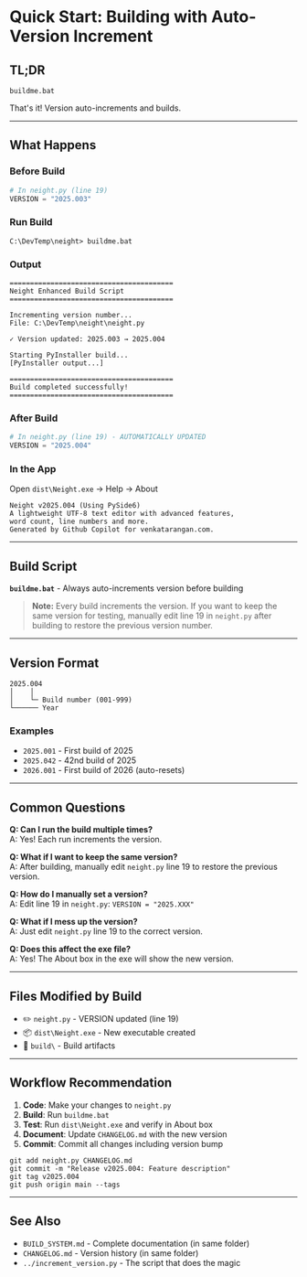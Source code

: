 # Quick Start: Building with Auto-Version Increment

## TL;DR
```batch
buildme.bat
```
That's it! Version auto-increments and builds.

---

## What Happens

### Before Build
```python
# In neight.py (line 19)
VERSION = "2025.003"
```

### Run Build
```batch
C:\DevTemp\neight> buildme.bat
```

### Output
```
========================================
Neight Enhanced Build Script
========================================

Incrementing version number...
File: C:\DevTemp\neight\neight.py

✓ Version updated: 2025.003 → 2025.004

Starting PyInstaller build...
[PyInstaller output...]

========================================
Build completed successfully!
========================================
```

### After Build
```python
# In neight.py (line 19) - AUTOMATICALLY UPDATED
VERSION = "2025.004"
```

### In the App
Open `dist\Neight.exe` → Help → About
```
Neight v2025.004 (Using PySide6)
A lightweight UTF-8 text editor with advanced features,
word count, line numbers and more.
Generated by Github Copilot for venkatarangan.com.
```

---

## Build Script

**`buildme.bat`** - Always auto-increments version before building

> **Note:** Every build increments the version. If you want to keep the same version for testing, manually edit line 19 in `neight.py` after building to restore the previous version number.

---

## Version Format

```
2025.004
│    │
│    └─ Build number (001-999)
└────── Year
```

### Examples
- `2025.001` - First build of 2025
- `2025.042` - 42nd build of 2025
- `2026.001` - First build of 2026 (auto-resets)

---

## Common Questions

**Q: Can I run the build multiple times?**  
A: Yes! Each run increments the version.

**Q: What if I want to keep the same version?**  
A: After building, manually edit `neight.py` line 19 to restore the previous version.

**Q: How do I manually set a version?**  
A: Edit line 19 in `neight.py`: `VERSION = "2025.XXX"`

**Q: What if I mess up the version?**  
A: Just edit `neight.py` line 19 to the correct version.

**Q: Does this affect the exe file?**  
A: Yes! The About box in the exe will show the new version.

---

## Files Modified by Build

- ✏️ `neight.py` - VERSION updated (line 19)
- 📦 `dist\Neight.exe` - New executable created
- 📁 `build\` - Build artifacts

---

## Workflow Recommendation

1. **Code**: Make your changes to `neight.py`
2. **Build**: Run `buildme.bat`
3. **Test**: Run `dist\Neight.exe` and verify in About box
4. **Document**: Update `CHANGELOG.md` with the new version
5. **Commit**: Commit all changes including version bump

```batch
git add neight.py CHANGELOG.md
git commit -m "Release v2025.004: Feature description"
git tag v2025.004
git push origin main --tags
```

---

## See Also

- `BUILD_SYSTEM.md` - Complete documentation (in same folder)
- `CHANGELOG.md` - Version history (in same folder)
- `../increment_version.py` - The script that does the magic
